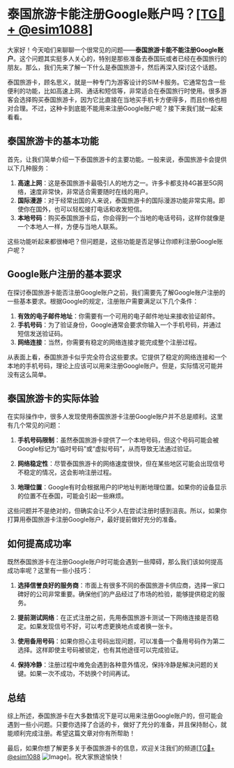 # 泰国旅游卡能注册Google账户吗？[[TG💪+ @esim1088](https://t.me/s/esim1088)]

大家好！今天咱们来聊聊一个很常见的问题——**泰国旅游卡能不能注册Google账户**。这个问题其实挺多人关心的，特别是那些准备去泰国玩或者已经在泰国旅行的朋友。那么，我们先来了解一下什么是泰国旅游卡，然后再深入探讨这个话题。

泰国旅游卡，顾名思义，就是一种专门为游客设计的SIM卡服务。它通常包含一些便利的功能，比如高速上网、通话和短信等，非常适合在泰国旅行时使用。很多游客会选择购买泰国旅游卡，因为它比直接在当地买手机卡方便得多，而且价格也相对合理。不过，这种卡到底能不能用来注册Google账户呢？接下来我们就一起来看看。

## 泰国旅游卡的基本功能

首先，让我们简单介绍一下泰国旅游卡的主要功能。一般来说，泰国旅游卡会提供以下几种服务：

1. **高速上网**：这是泰国旅游卡最吸引人的地方之一。许多卡都支持4G甚至5G网络，速度非常快，非常适合需要随时在线的用户。
2. **国际漫游**：对于经常出国的人来说，泰国旅游卡的国际漫游功能非常实用。即使你在国外，也可以轻松接打电话和收发短信。
3. **本地号码**：购买泰国旅游卡后，你会得到一个当地的电话号码，这样你就像是一个本地人一样，方便与当地人联系。

这些功能听起来都很棒吧？但问题是，这些功能是否足够让你顺利注册Google账户呢？

## Google账户注册的基本要求

在探讨泰国旅游卡能否注册Google账户之前，我们需要先了解Google账户注册的一些基本要求。根据Google的规定，注册账户需要满足以下几个条件：

1. **有效的电子邮件地址**：你需要有一个可用的电子邮件地址来接收验证邮件。
2. **手机号码**：为了验证身份，Google通常会要求你输入一个手机号码，并通过短信发送验证码。
3. **网络连接**：当然，你需要有稳定的网络连接才能完成整个注册过程。

从表面上看，泰国旅游卡似乎完全符合这些要求。它提供了稳定的网络连接和一个本地的手机号码，理论上应该可以用来注册Google账户。但是，实际情况可能并没有这么简单。

## 泰国旅游卡的实际体验

在实际操作中，很多人发现使用泰国旅游卡注册Google账户并不总是顺利。这里有几个常见的问题：

1. **手机号码限制**：虽然泰国旅游卡提供了一个本地号码，但这个号码可能会被Google标记为“临时号码”或“虚拟号码”，从而导致无法通过验证。
   
2. **网络稳定性**：尽管泰国旅游卡的网络速度很快，但在某些地区可能会出现信号不稳定的情况，这会影响注册过程。

3. **地理位置**：Google有时会根据用户的IP地址判断地理位置。如果你的设备显示的位置不在泰国，可能会引起一些麻烦。

这些问题并不是绝对的，但确实会让不少人在尝试注册时感到沮丧。所以，如果你打算用泰国旅游卡注册Google账户，最好提前做好充分的准备。

## 如何提高成功率

既然泰国旅游卡在注册Google账户时可能会遇到一些障碍，那么我们该如何提高成功率呢？这里有一些小技巧：

1. **选择信誉良好的服务商**：市面上有很多不同的泰国旅游卡供应商，选择一家口碑好的公司非常重要。确保他们的产品经过了市场的检验，能够提供稳定的服务。

2. **提前测试网络**：在正式注册之前，先用泰国旅游卡测试一下网络连接是否稳定。如果发现信号不好，可以考虑更换地点或者换一张卡。

3. **使用备用号码**：如果你担心主号码出现问题，可以准备一个备用号码作为第二选择。这样即使主号码被锁定，也有其他途径可以完成验证。

4. **保持冷静**：注册过程中难免会遇到各种意外情况，保持冷静是解决问题的关键。如果一次不成功，不妨换个时间再试。

## 总结

综上所述，泰国旅游卡在大多数情况下是可以用来注册Google账户的，但可能会遇到一些小问题。只要你选择了合适的卡，做好了充分的准备，并且保持耐心，就能顺利完成注册。希望这篇文章对你有所帮助！

最后，如果你想了解更多关于泰国旅游卡的信息，欢迎关注我们的频道[[TG💪+ @esim1088](https://t.me/s/esim1088) ![Image](https://i.postimg.cc/4NQfJmqS/Snipaste-2025-05-13-00-14-12.png)]。祝大家旅途愉快！